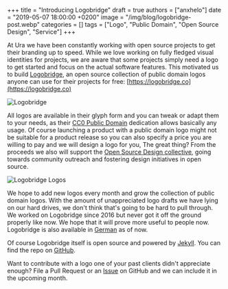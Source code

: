 +++
title = "Introducing Logobridge"
draft = true
authors = ["anxhelo"]
date = "2019-05-07 18:00:00 +0200"
image = "/img/blog/logobridge-post.webp"
categories = []
tags = ["Logo", "Public Domain", "Open Source Design", "Service"]
+++

At Ura we have been constantly working with open source projects to get their branding up to speed. While we love working on fully fledged visual identities for projects, we are aware that some projects simply need a logo to get started and focus on the actual software features. This motivated us to build [Logobridge](https://logobridge.co), an open source collection of public domain logos anyone can use for their projects for free: [https://logobridge.co](https://logobridge.co)

![Logobridge](/images/blog/logobridge.webp)

All logos are available in their glyph form and you can tweak or adapt them to your needs, as their [CC0 Public Domain](https://creativecommons.org/share-your-work/public-domain/cc0/) dedication allows basically any usage. Of course launching a product with a public domain logo might not be suitable for a product release so you can also specify a price you are willing to pay and we will design a logo for you, The great thing? From the proceeds we also will support the [Open Source Design collective](https://opencollective.com/opensourcedesign), going towards community outreach and fostering design initiatives in open source.

![Logobridge Logos](/images/blog/logobridge-scrot.webp)

We hope to add new logos every month and grow the collection of public domain logos. With the amount of unappreciated logo drafts we have lying on our hard drives, we don't think that's going to be hard to pull through. We worked on Logobridge since 2016 but never got it off the ground properly like now. We hope that it will prove more useful to people now. Logobridge is also available in [German](https://logobridge.co/de) as of now.

Of course Logobridge itself is open source and powered by [Jekyll](https://jekyllrb.com). You can find the repo on [GitHub]( https://github.com/uradotdesign/logobridge).

Want to contribute with a logo one of your past clients didn't appreciate enough? File a Pull Request or an [Issue](https://github.com/uradotdesign/logobridge/issues/new) on GitHub and we can include it in the upcoming month.
